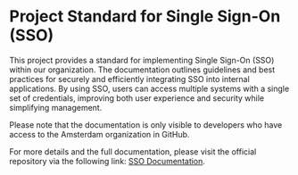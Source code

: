 # Project Standard for Single Sign-On (SSO)

This project provides a standard for implementing Single Sign-On (SSO) within our organization. The documentation outlines guidelines and best practices for securely and efficiently integrating SSO into internal applications. By using SSO, users can access multiple systems with a single set of credentials, improving both user experience and security while simplifying management.

Please note that the documentation is only visible to developers who have access to the Amsterdam organization in GitHub.

For more details and the full documentation, please visit the official repository via the following link: [SSO Documentation](https://github.com/Amsterdam/development-standards/tree/main/internal/sso).
